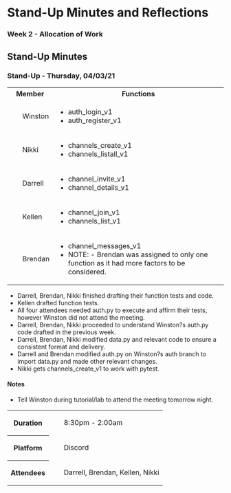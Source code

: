 # Stand-Up Minutes and Reflections
<!-- <h1>MinutesandReflections</h1> -->

### Week 2 - Allocation of Work
<!-- <h3>Allocation</h3> -->
<table>
    <tr>
        <th>Member</th>
        <th>Functions</th>
    </tr>
    <tr>
        <td><ul>Winston</ul></td>
        <td><ul>
        <li>auth_login_v1
        <li>auth_register_v1
        </ul></td>
    </tr>
    <tr>
        <td><ul>Nikki</ul></td>
        <td><ul>
        <li>channels_create_v1
        <li>channels_listall_v1
        </ul></td>
    </tr>
    <tr>
        <td><ul>Darrell</ul></td>
        <td><ul>
        <li>channel_invite_v1
        <li>channel_details_v1
        </ul></td>
    </tr>
    <tr>
        <td><ul>Kellen</ul></td>
        <td><ul>
        <li>channel_join_v1
        <li>channels_list_v1
        </ul></td>
    </tr>
    <tr>
        <td><ul>Brendan</ul></td>
        <td><ul>
        <li>channel_messages_v1
        <li>NOTE: -	Brendan was assigned to only one function as it had more factors to be considered.
        </ul></td>
    </tr>

## Stand-Up Minutes
<!-- <h2>Minutes</h2> -->

### Stand-Up - Thursday, 04/03/21
<!-- <h4>Thursday</h4> -->
<table>
    <tr>
        <th>Duration</th>
        <td><ul>8:30pm - 2:00am</ul></td>
    </tr>
    <tr>
        <th>Platform</th>
        <td><ul>Discord</ul></td>
    </tr>
    <tr>
        <th>Attendees</th>
        <td><ul>Darrell, Brendan, Kellen, Nikki</ul></td>
    </tr>

* Darrell, Brendan, Nikki finished drafting their function tests and code.
* Kellen drafted function tests.
* All four attendees needed auth.py to execute and affirm their tests, however Winston did not attend the meeting.
* Darrell, Brendan, Nikki proceeded to understand Winston?s auth.py code drafted in the previous week.
* Darrell, Brendan, Nikki modified data.py and relevant code to ensure a consistent format and delivery.
* Darrell and Brendan modified auth.py on Winston?s auth branch to import data.py and made other relevant changes.
* Nikki gets channels_create_v1 to work with pytest.

#### Notes
* Tell Winston during tutorial/lab to attend the meeting tomorrow night.


